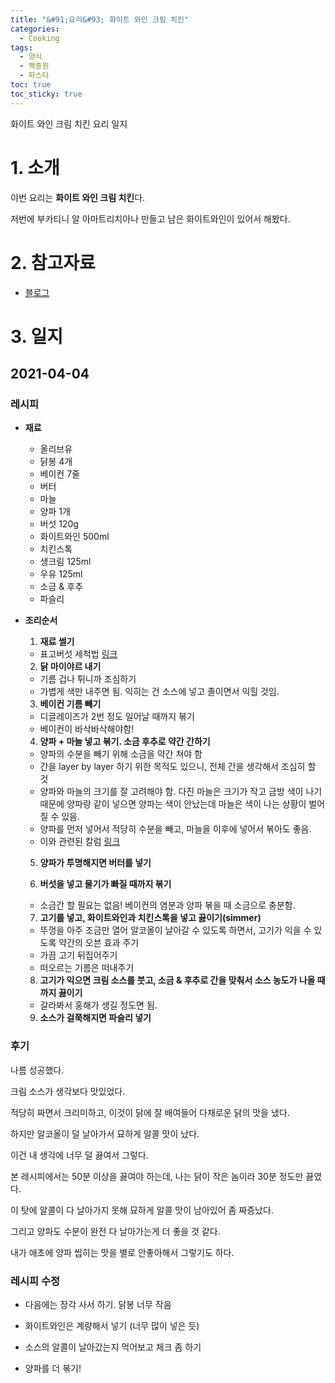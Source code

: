 ```yaml
---
title: "&#91;요리&#93; 화이트 와인 크림 치킨"
categories:
  - Cooking
tags:
  - 양식
  - 백종원
  - 파스타
toc: true
toc_sticky: true
---
```


화이트 와인 크림 치킨 요리 일지

# 1. 소개

이번 요리는 **화이트 와인 크림 치킨**다.

저번에 부카티니 알 아마트리치아나 만들고 남은 화이트와인이 있어서 해봤다.

# 2. 참고자료

- [블로그](https://m.blog.naver.com/PostView.nhn?blogId=ppangsun238&logNo=220607001848&proxyReferer=https:%2F%2Fwww.google.com%2F)

# 3. 일지

## 2021-04-04

### 레시피

- **재료**

  - 올리브유
  - 닭봉 4개
  - 베이컨 7줄
  - 버터
  - 마늘
  - 양파 1개
  - 버섯 120g
  - 화이트와인 500ml
  - 치킨스톡
  - 생크림 125ml
  - 우유 125ml
  - 소금 & 후추
  - 파슬리

- **조리순서**

  1. **재료 썰기**
    - 표고버섯 세척법 [링크](https://www.10000recipe.com/recipe/6876039)

  2. **닭 마이야르 내기**
    - 기름 겁나 튀니까 조심하기
    - 가볍게 색만 내주면 됨. 익히는 건 소스에 넣고 졸이면서 익힐 것임.
    
  3. **베이컨 기름 빼기**
    - 디글레이즈가 2번 정도 일어날 때까지 볶기
    - 베이컨이 바삭바삭해야함!

  4. **양파 + 마늘 넣고 볶기. 소금 후추로 약간 간하기**
    - 양파의 수분을 빼기 위해 소금을 약간 쳐야 함
    - 간을 layer by layer 하기 위한 목적도 있으니, 전체 간을 생각해서 조심히 할 것
    - 양파와 마늘의 크기를 잘 고려해야 함. 다진 마늘은 크기가 작고 금방 색이 나기 때문에 양파랑 같이 넣으면 양파는 색이 안났는데 마늘은 색이 나는 상황이 벌어질 수 있음.
    - 양파를 먼저 넣어서 적당히 수분을 빼고, 마늘을 이후에 넣어서 볶아도 좋음.
    - 이와 관련된 칼럼 [링크](https://www.seriouseats.com/2014/09/onion-garlic-saute-cooking-timing-burning.html)

  5. **양파가 투명해지면 버터를 넣기**

  6. **버섯을 넣고 물기가 빠질 때까지 볶기**
    - 소금간 할 필요는 없음! 베이컨의 염분과 양파 볶을 때 소금으로 충분함.

  7. **고기를 넣고, 화이트와인과 치킨스톡을 넣고 끓이기(simmer)**
    - 뚜껑을 아주 조금만 열어 알코올이 날아갈 수 있도록 하면서, 고기가 익을 수 있도록 약간의 오븐 효과 주기
    - 가끔 고기 뒤집어주기
    - 떠오르는 기름은 떠내주기
  
  8. **고기가 익으면 크림 소스를 붓고, 소금 & 후추로 간을 맞춰서 소스 농도가 나올 때까지 끓이기**
    - 갈라봐서 홍해가 생길 정도면 됨.
  
  9. **소스가 걸쭉해지면 파슬리 넣기**

### 후기

나름 성공했다.

크림 소스가 생각보다 맛있었다.

적당히 짜면서 크리미하고, 이것이 닭에 잘 배여들어 다채로운 닭의 맛을 냈다.

하지만 알코올이 덜 날아가서 묘하게 알콜 맛이 났다.

이건 내 생각에 너무 덜 끓여서 그렇다.

본 레시피에서는 50분 이상을 끓여야 하는데, 나는 닭이 작은 놈이라 30분 정도만 끓였다.

이 탓에 알콜이 다 날아가지 못해 묘하게 알콜 맛이 남아있어 좀 짜증났다.

그리고 양파도 수분이 완전 다 날아가는게 더 좋을 것 같다.

내가 애초에 양파 씹히는 맛을 별로 안좋아해서 그렇기도 하다.

### 레시피 수정

- 다음에는 장각 사서 하기. 닭봉 너무 작음

- 화이트와인은 계량해서 넣기 (너무 많이 넣은 듯)
  
- 소스의 알콜이 날아갔는지 먹어보고 체크 좀 하기

- 양파를 더 볶기! 